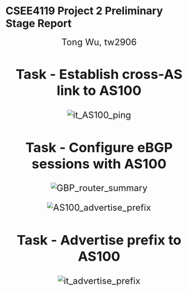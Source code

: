 # CSEE4119 Project 2 Preliminary Stage Report

<div align = "center"><font size = 5> Tong Wu, tw2906 <div>



## Task - Establish cross-AS link to AS100

![it_AS100_ping](https://images.wu.engineer/images/2022/11/19/it_AS100_ping.jpg)

<div STYLE="page-break-after: always;"></div>

## Task - Configure eBGP sessions with AS100

![GBP_router_summary](https://images.wu.engineer/images/2022/11/19/GBP_router_summary.jpg)

![AS100_advertise_prefix](https://images.wu.engineer/images/2022/11/19/AS100_advertise_prefix.jpg)

<div STYLE="page-break-after: always;"></div>

## Task - Advertise prefix to AS100

![it_advertise_prefix](https://images.wu.engineer/images/2022/11/19/it_advertise_prefix.jpg)
